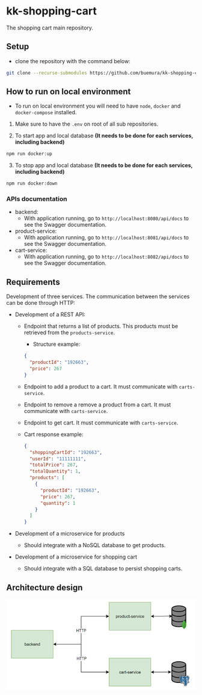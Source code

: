 # kk-shopping-cart

The shopping cart main repository.

## Setup

- clone the repository with the command below:

```bash
git clone --recurse-submodules https://github.com/buemura/kk-shopping-cart.git
```

## How to run on local environment

- To run on local environment you will need to have `node`, `docker` and `docker-compose` installed.

1. Make sure to have the `.env` on root of all sub repositories.

2. To start app and local database **(It needs to be done for each services, including backend)**

```bash
npm run docker:up
```

3. To stop app and local database **(It needs to be done for each services, including backend)**

```bash
npm run docker:down
```

### APIs documentation

- backend:
  - With application running, go to `http://localhost:8080/api/docs` to see the Swagger documentation.
- product-service:
  - With application running, go to `http://localhost:8081/api/docs` to see the Swagger documentation.
- cart-service:
  - With application running, go to `http://localhost:8082/api/docs` to see the Swagger documentation.

## Requirements

Development of three services. The communication between the services can be done through HTTP:

- Development of a REST API:

  - Endpoint that returns a list of products. This products must be retrieved from the `products-service`.

    - Structure example:

    ```json
    {
      "productId": "192663",
      "price": 267
    }
    ```

  - Endpoint to add a product to a cart. It must communicate with `carts-service`.
  - Endpoint to remove a remove a product from a cart. It must communicate with `carts-service`.
  - Endpoint to get cart. It must communicate with `carts-service`.
  - Cart response example:
    ```json
    {
      "shoppingCartId": "192663",
      "userId": "11111111",
      "totalPrice": 267,
      "totalQuantity": 1,
      "products": [
        {
          "productId": "192663",
          "price": 267,
          "quantity": 1
        }
      ]
    }
    ```

- Development of a microservice for products
  - Should integrate with a NoSQL database to get products.
- Development of a microservice for shopping cart
  - Should integrate with a SQL database to persist shopping carts.

## Architecture design

![Architecture](./docs/architecture.png)
